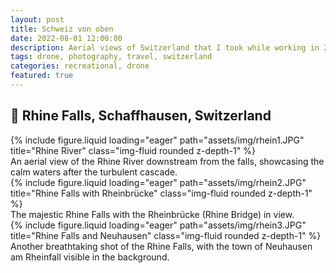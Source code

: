 ```yaml
---
layout: post
title: Schweiz von oben
date: 2022-08-01 12:00:00
description: Aerial views of Switzerland that I took while working in 2022.
tags: drone, photography, travel, switzerland
categories: recreational, drone
featured: true
---
```


## 📍 Rhine Falls, Schaffhausen, Switzerland

<div class="row">
    <div class="col-sm mt-3 mt-md-0">
        {% include figure.liquid loading="eager" path="assets/img/rhein1.JPG" title="Rhine River" class="img-fluid rounded z-depth-1" %}
    </div>
</div>
<div class="caption">
    An aerial view of the Rhine River downstream from the falls, showcasing the calm waters after the turbulent cascade.
</div>

<div class="row mt-5">
    <div class="col-sm mt-3 mt-md-0">
        {% include figure.liquid loading="eager" path="assets/img/rhein2.JPG" title="Rhine Falls with Rheinbrücke" class="img-fluid rounded z-depth-1" %}
    </div>
</div>
<div class="caption">
    The majestic Rhine Falls with the Rheinbrücke (Rhine Bridge) in view.
</div>

<div class="row mt-5">
    <div class="col-sm mt-3 mt-md-0">
        {% include figure.liquid loading="eager" path="assets/img/rhein3.JPG" title="Rhine Falls and Neuhausen" class="img-fluid rounded z-depth-1" %}
    </div>
</div>
<div class="caption">
    Another breathtaking shot of the Rhine Falls, with the town of Neuhausen am Rheinfall visible in the background.
</div>
